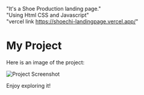 "It's a Shoe Production landing page."<br/>
"Using Html CSS and Javascript"<br/>
"vercel link https://shoechi-landingpage.vercel.app/"
# My Project

Here is an image of the project:

![Project Screenshot](Shoechi\Image\ShoeCHI.png)

Enjoy exploring it!
